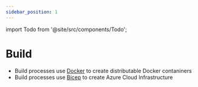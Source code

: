 ```yaml
---
sidebar_position: 1
---
```

import Todo from '@site/src/components/Todo';

# Build
* Build processes use [Docker](docker) to create distributable Docker contaniners
* Build processes use [Bicep](bicep) to create Azure Cloud Infrastructure

<Todo />
